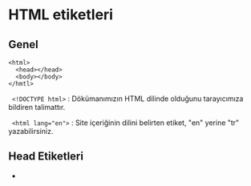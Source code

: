 # HTML etiketleri

## Genel 
```
<html>
  <head></head>
  <body></body>
</hmtl>
```

` <!DOCTYPE html>` : Dökümanımızın HTML dilinde olduğunu tarayıcımıza bildiren talimattır. 

` <html lang="en">` : Site içeriğinin dilini belirten etiket, "en" yerine "tr" yazabilirsiniz.

## Head Etiketleri
* <title> (Bu etiketi kullanmak şarttır)
* \<meta>
* \<style>
* \<script>
* \<noscript>
* \<link>
* \<base>


```
<html>
  <HEAD>
    <title> Sekmede Görülecek İsim </title>
    <meta name="Keywords" content="HTML,Kodluyoruz">
  </HEAD> 
  
  <BODY></BODY>
  
</html>

```
## Body Etiketleri
  
```
<html>
  <HEAD>
    <title> Sekmede Görülecek İsim </title>
    <meta name="Keywords" content="HTML,Kodluyoruz">
  </HEAD> 
  
  <BODY>
    Site İçeriği
  </BODY>
</html>
```
  
  ## H Etiketleri
  * Büyükten küçüğe doğru
    * h1
    * h2
    * h3
    * h4
    * h5
    * h6
